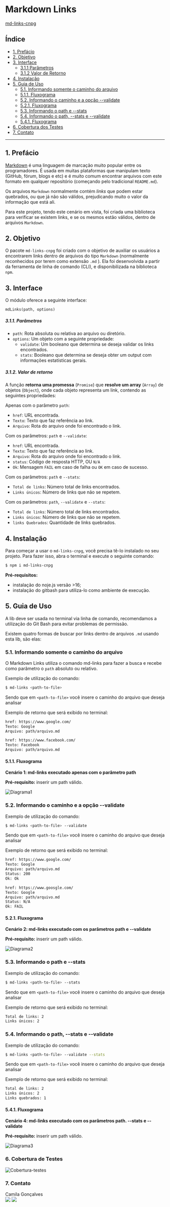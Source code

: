 # Markdown Links

[md-links-cnpg](https://www.npmjs.com/package/md-links-cnpg)

## Índice

* [1. Prefácio](#1-prefácio)
* [2. Objetivo](#2-objetivo)
* [3. Interface](#3-interface)
  * [3.1.1 Parâmetros](#311-parâmetros)
  * [3.1.2 Valor de Retorno](#312-valor-de-retorno)
* [4. Instalação](#4-instalação)
* [5. Guia de Uso](#5-guia-de-uso)
  * [5.1. Informando somente o caminho do arquivo](#51-informando-somente-o-caminho-do-arquivo)
  * [5.1.1. Fluxograma](#511-fluxograma)
  * [5.2. Informando o caminho e a opção --validate](#52-informando-o-caminho-e-a-opção---validate)
  * [5.2.1. Fluxograma](#521-fluxograma)
  * [5.3. Informando o path e --stats](#53-informando-o-path-e---stats)
  * [5.4. Informando o path, --stats e --validate](#54-informando-o-path---stats-e---validate)
  * [5.4.1. Fluxograma](#541-fluxograma)
* [6. Cobertura dos Testes](#6-cobertura-de-testes)
* [7. Contato](#7-contato)


***

## 1. Prefácio

[Markdown](https://pt.wikipedia.org/wiki/Markdown) é uma linguagem de marcação
muito popular entre os programadores. É usada em muitas plataformas que
manipulam texto (GitHub, fórum, blogs e etc) e é muito comum encontrar arquivos
com este formato em qualquer repositório (começando pelo tradicional
`README.md`).

Os arquivos `Markdown` normalmente contém _links_ que podem estar
quebrados, ou que já não são válidos, prejudicando muito o valor da
informação que está ali.

Para este projeto, tendo este cenário em vista, foi criada uma biblioteca para verificar se existem links, e se os mesmos estão válidos, dentro de arquivos `Markdown`.


## 2. Objetivo 

O pacote `md-links-cnpg` foi criado com o objetivo de auxiliar os usuários a encontrarem links dentro de arquivos do tipo `Markdown` (normalmente reconhecidos por terem como extensão `.md` ). Ela foi desenvolvida a partir da ferramenta de linha de comando (CLI), e disponibilizada na biblioteca `npm`.

## 3. Interface

O módulo oferece a seguinte interface:

`mdLinks(path, options)`

##### 3.1.1. Parâmetros

* `path`: Rota absoluta ou relativa ao arquivo ou diretório.
* `options`: Um objeto com a seguinte propriedade:
  - `validate`: Um booleano que determina se deseja validar os links encontrados.
  - `stats`: Booleano que determina se deseja obter um output com informações estatísticas gerais.

##### 3.1.2. Valor de retorno

A função **retorna uma promessa** (`Promise`) que
**resolve um array** (`Array`) de objetos (`Object`), onde cada objeto representa um link, contendo as seguintes propriedades:

Apenas com o parâmetro `path`:

* `href`: URL encontrada.
* `Texto`: Texto que faz referência ao link.
* `Arquivo`: Rota do arquivo onde foi encontrado o link.

Com os parâmetros: `path` e `--validate`:

* `href`: URL encontrada.
* `Texto`: Texto que faz referência ao link.
* `Arquivo`: Rota do arquivo onde foi encontrado o link.
* `status`: Código de resposta HTTP, OU `N/A`
* `Ok`: Mensagem `FAIL` em caso de falha ou `OK` em caso de sucesso.

Com os parâmetros: `path` e `--stats`:

* `Total de links`: Número total de links encontrados.
* `Links únicos`: Número de links que não se repetem.

Com os parâmetros: `path`, `--validate` e `--stats`:

* `Total de links`: Número total de links encontrados.
* `Links únicos`: Número de links que não se repetem.
* `links Quebrados`: Quantidade de links quebrados.

## 4. Instalação

Para começar a usar o `md-links-cnpg`, você precisa tê-lo instalado no seu projeto. Para fazer isso, abra o terminal e execute o seguinte comando:

```sh
$ npm i md-links-cnpg
```
**Pré-requisitos:**

* instalação do noje.js versão >16;
* instalação do gitbash para utiliza-lo como ambiente de execução.

## 5. Guia de Uso

A lib deve ser usada no terminal via linha de comando, recomendamos a utilização do Git Bash para evitar problemas de permissão.

Existem quatro formas de buscar por links dentro de arquivos `.md` usando esta lib, são elas:

### 5.1. Informando somente o caminho do arquivo

O Markdown Links utiliza o comando md-links para fazer a busca e recebe como parâmetro o `path` absoluto ou relativo.

Exemplo de utilização do comando:

```sh
$ md-links <path-to-file>
```
Sendo que em  `<path-to-file>` você insere o caminho do arquivo que deseja analisar 

Exemplo de retorno que será exibido no terminal:

```sh
href: https://www.google.com/ 
Texto: Google
Arquivo: path/arquivo.md

href: https://www.facebook.com/ 
Texto: Facebook
Arquivo: path/arquivo.md
```
#### 5.1.1. Fluxograma

**Cenário 1: md-links executado apenas com o parâmetro path**

**Pré-requisito:** inserir um path válido.

![Diagrama1](./imagens/Diagrama1.jpeg)

### 5.2. Informando o caminho e a opção --validate

Exemplo de utilização do comando:

```sh
$ md-links <path-to-file> --validate
```
Sendo que em  `<path-to-file>` você insere o caminho do arquivo que deseja analisar 

Exemplo de retorno que será exibido no terminal:

```sh
href: https://www.google.com/ 
Texto: Google
Arquivo: path/arquivo.md
Status: 200
Ok: Ok

href: https://www.goosgle.com/
Texto: Google
Arquivo: path/arquivo.md
Status: N/A
Ok: FAIL
```
#### 5.2.1. Fluxograma

**Cenário 2: md-links executado com os parâmetros path e --validate**

**Pré-requisito:** inserir um path válido.

![Diagrama2](./imagens/Diagrama2.jpeg)

### 5.3. Informando o path e --stats

Exemplo de utilização do comando:

```sh
$ md-links <path-to-file> --stats
```
Sendo que em  `<path-to-file>` você insere o caminho do arquivo que deseja analisar 

Exemplo de retorno que será exibido no terminal:

```sh
Total de links: 2
Links únicos: 2
```

### 5.4. Informando o path, --stats e --validate

Exemplo de utilização do comando:

```sh
$ md-links <path-to-file> --validate --stats
```
Sendo que em  `<path-to-file>` você insere o caminho do arquivo que deseja analisar 

Exemplo de retorno que será exibido no terminal:

```sh
Total de links: 2
Links únicos: 2
Links quebrados: 1
```
#### 5.4.1. Fluxograma

**Cenário 4: md-links executado com os parâmetros path. --stats e --validate**

**Pré-requisito:** inserir um path válido.

![Diagrama3](./imagens/Diagrama3.jpeg)

### 6. Cobertura de Testes

![Cobertura-testes](./imagens/Cobertura-testes.jpg)

### 7. Contato

Camila Gonçalves <br>
<a href = "mailto:camilaverso2@gmail.com"><img src="https://img.shields.io/badge/Gmail-D14836?style=for-the-badge&logo=gmail&logoColor=white" target="_blank"></a>
<a href="https://www.linkedin.com/in/camilanpgoncalves" target="_blank"><img src="https://img.shields.io/badge/-LinkedIn-%230077B5?style=for-the-badge&logo=linkedin&logoColor=white" target="_blank"></a> 


